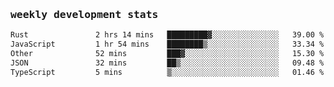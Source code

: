 <samp>
    <h3>weekly development stats</h3>
<!--START_SECTION:waka-->

```txt
Rust               2 hrs 14 mins   █████████▓░░░░░░░░░░░░░░░   39.00 %
JavaScript         1 hr 54 mins    ████████▒░░░░░░░░░░░░░░░░   33.34 %
Other              52 mins         ███▓░░░░░░░░░░░░░░░░░░░░░   15.30 %
JSON               32 mins         ██▒░░░░░░░░░░░░░░░░░░░░░░   09.48 %
TypeScript         5 mins          ▒░░░░░░░░░░░░░░░░░░░░░░░░   01.46 %
```

<!--END_SECTION:waka-->
</samp>
